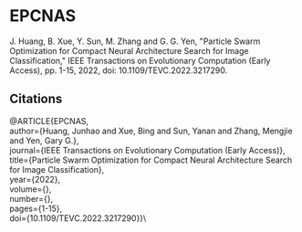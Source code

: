 # EPCNAS
J. Huang, B. Xue, Y. Sun, M. Zhang and G. G. Yen, "Particle Swarm Optimization for Compact Neural Architecture Search for Image Classification," IEEE Transactions on Evolutionary Computation (Early Access), pp. 1-15, 2022, doi: 10.1109/TEVC.2022.3217290.

## Citations
@ARTICLE{EPCNAS,\
  author={Huang, Junhao and Xue, Bing and Sun, Yanan and Zhang, Mengjie and Yen, Gary G.},\
  journal={IEEE Transactions on Evolutionary Computation (Early Access)}, \
  title={Particle Swarm Optimization for Compact Neural Architecture Search for Image Classification}, \
  year={2022},\
  volume={},\
  number={},\
  pages={1-15},\
  doi={10.1109/TEVC.2022.3217290}}\